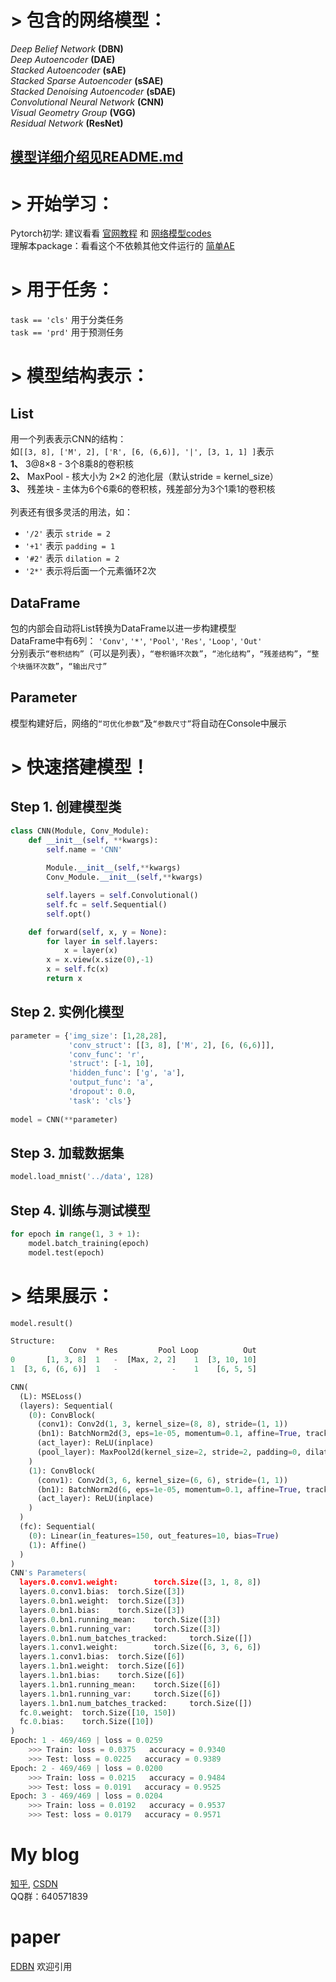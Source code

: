 # > 包含的网络模型：
*Deep Belief Network* **(DBN)** </br>
*Deep Autoencoder* **(DAE)** </br>
*Stacked Autoencoder* **(sAE)** </br>
*Stacked Sparse Autoencoder* **(sSAE)**  </br>
*Stacked Denoising Autoencoder* **(sDAE)** </br>
*Convolutional Neural Network* **(CNN)** </br>
*Visual Geometry Group* **(VGG)** </br>
*Residual Network* **(ResNet)**  </br>
## [模型详细介绍见README.md](https://github.com/fuzimaoxinan/Pytorch-Deep-Neural-Networks/blob/master/model/README.md)</br>
# > 开始学习：
Pytorch初学: 建议看看 [官网教程](https://pytorch.org/tutorials/) 和 [网络模型codes](https://github.com/rusty1s/pytorch_geometric/tree/master/examples) </br>
理解本package：看看这个不依赖其他文件运行的 [简单AE](https://github.com/fuzimaoxinan/Pytorch-Deep-Neural-Networks/blob/master/example/simple_ae.py)
# > 用于任务：
`task == 'cls'` 用于分类任务 </br>
`task == 'prd'` 用于预测任务 </br>
# > 模型结构表示：
## List
用一个列表表示CNN的结构：</br>
如`[[3, 8], ['M', 2], ['R', [6, (6,6)], '|', [3, 1, 1] ]`表示 </br>
**1、** 3@8×8 - 3个8乘8的卷积核 </br>
**2、** MaxPool - 核大小为 2×2 的池化层（默认stride = kernel_size） </br>
**3、** 残差块 - 主体为6个6乘6的卷积核，残差部分为3个1乘1的卷积核 </br></br>
列表还有很多灵活的用法，如：</br>
- `'/2'` 表示 `stride = 2` </br>
- `'+1'` 表示 `padding = 1` </br>
- `'#2'` 表示 `dilation = 2` </br>
- `'2*'` 表示将后面一个元素循环2次 </br>
## DataFrame
包的内部会自动将List转换为DataFrame以进一步构建模型 </br>
DataFrame中有6列： `'Conv'`, `'*'`, `'Pool'`, `'Res'`, `'Loop'`, `'Out'` </br>
分别表示`“卷积结构”`（可以是列表），`“卷积循环次数”`，`“池化结构”`，`“残差结构”`，`“整个块循环次数”`，`“输出尺寸”`
## Parameter
模型构建好后，网络的`“可优化参数”`及`“参数尺寸”`将自动在Console中展示
# > 快速搭建模型！
## Step 1. 创建模型类
```python
class CNN(Module, Conv_Module):  
    def __init__(self, **kwargs):
        self.name = 'CNN'
        
        Module.__init__(self,**kwargs)
        Conv_Module.__init__(self,**kwargs)

        self.layers = self.Convolutional()
        self.fc = self.Sequential()
        self.opt()

    def forward(self, x, y = None):
        for layer in self.layers:
            x = layer(x)
        x = x.view(x.size(0),-1)
        x = self.fc(x)
        return x
```
## Step 2. 实例化模型
```python  
parameter = {'img_size': [1,28,28],
             'conv_struct': [[3, 8], ['M', 2], [6, (6,6)]],
             'conv_func': 'r',
             'struct': [-1, 10],
             'hidden_func': ['g', 'a'],
             'output_func': 'a',
             'dropout': 0.0,
             'task': 'cls'}
    
model = CNN(**parameter)
```
## Step 3. 加载数据集
```python
model.load_mnist('../data', 128)
```
## Step 4. 训练与测试模型
```python
for epoch in range(1, 3 + 1):
    model.batch_training(epoch)
    model.test(epoch)
```
# > 结果展示：
```python
model.result()

Structure:
             Conv  * Res         Pool Loop          Out
0       [1, 3, 8]  1   -  [Max, 2, 2]    1  [3, 10, 10]
1  [3, 6, (6, 6)]  1   -            -    1    [6, 5, 5]

CNN(
  (L): MSELoss()
  (layers): Sequential(
    (0): ConvBlock(
      (conv1): Conv2d(1, 3, kernel_size=(8, 8), stride=(1, 1))
      (bn1): BatchNorm2d(3, eps=1e-05, momentum=0.1, affine=True, track_running_stats=True)
      (act_layer): ReLU(inplace)
      (pool_layer): MaxPool2d(kernel_size=2, stride=2, padding=0, dilation=1, ceil_mode=False)
    )
    (1): ConvBlock(
      (conv1): Conv2d(3, 6, kernel_size=(6, 6), stride=(1, 1))
      (bn1): BatchNorm2d(6, eps=1e-05, momentum=0.1, affine=True, track_running_stats=True)
      (act_layer): ReLU(inplace)
    )
  )
  (fc): Sequential(
    (0): Linear(in_features=150, out_features=10, bias=True)
    (1): Affine()
  )
)
CNN's Parameters(
  layers.0.conv1.weight:        torch.Size([3, 1, 8, 8])
  layers.0.conv1.bias:  torch.Size([3])
  layers.0.bn1.weight:  torch.Size([3])
  layers.0.bn1.bias:    torch.Size([3])
  layers.0.bn1.running_mean:    torch.Size([3])
  layers.0.bn1.running_var:     torch.Size([3])
  layers.0.bn1.num_batches_tracked:     torch.Size([])
  layers.1.conv1.weight:        torch.Size([6, 3, 6, 6])
  layers.1.conv1.bias:  torch.Size([6])
  layers.1.bn1.weight:  torch.Size([6])
  layers.1.bn1.bias:    torch.Size([6])
  layers.1.bn1.running_mean:    torch.Size([6])
  layers.1.bn1.running_var:     torch.Size([6])
  layers.1.bn1.num_batches_tracked:     torch.Size([])
  fc.0.weight:  torch.Size([10, 150])
  fc.0.bias:    torch.Size([10])
)
Epoch: 1 - 469/469 | loss = 0.0259
    >>> Train: loss = 0.0375   accuracy = 0.9340   
    >>> Test: loss = 0.0225   accuracy = 0.9389   
Epoch: 2 - 469/469 | loss = 0.0200
    >>> Train: loss = 0.0215   accuracy = 0.9484   
    >>> Test: loss = 0.0191   accuracy = 0.9525   
Epoch: 3 - 469/469 | loss = 0.0204
    >>> Train: loss = 0.0192   accuracy = 0.9537   
    >>> Test: loss = 0.0179   accuracy = 0.9571   
```
# My blog
[知乎](https://www.zhihu.com/people/fu-zi-36-41/posts), 
[CSDN](https://blog.csdn.net/fuzimango/article/list/) </br>
QQ群：640571839

# paper
[EDBN](https://www.sciencedirect.com/science/article/pii/S0019057819302903?via%3Dihub) 欢迎引用
